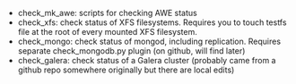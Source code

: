 * check_mk_awe: scripts for checking AWE status
* check_xfs: check status of XFS filesystems.  Requires you to touch testfs file at the root of every mounted XFS filesystem.
* check_mongo: check status of mongod, including replication.  Requires separate check_mongodb.py plugin (on github, will find later)
* check_galera: check status of a Galera cluster (probably came from a github repo somewhere originally but there are local edits)
